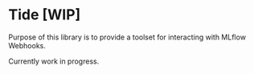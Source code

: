 # Tide [WIP]

Purpose of this library is to provide a toolset for interacting with MLflow Webhooks.

Currently work in progress.